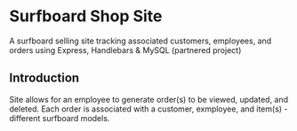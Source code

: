 # Surfboard Shop Site
A surfboard selling site tracking associated customers, employees, and orders using Express, Handlebars & MySQL (partnered project)

## Introduction
Site allows for an employee to generate order(s) to be viewed, updated, and deleted. Each order is associated with a customer, exmployee, and item(s) - different surfboard models.


